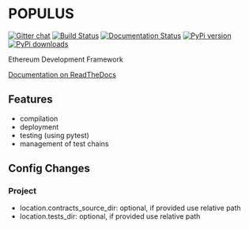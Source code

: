 # POPULUS

[![Gitter chat](https://badges.gitter.im/pipermerriam/populus.png)](https://gitter.im/pipermerriam/populus "Gitter chat")
[![Build Status](https://travis-ci.org/pipermerriam/populus.png)](https://travis-ci.org/pipermerriam/populus)
[![Documentation Status](https://readthedocs.org/projects/populus/badge/?version=latest)](https://readthedocs.org/projects/populus/?badge=latest)
[![PyPi version](https://pypip.in/v/populus/badge.png)](https://pypi.python.org/pypi/populus)
[![PyPi downloads](https://pypip.in/d/populus/badge.png)](https://pypi.python.org/pypi/populus)


Ethereum Development Framework


[Documentation on ReadTheDocs](http://populus.readthedocs.org/en/latest/)


## Features

- compilation
- deployment
- testing (using pytest)
- management of test chains

## Config Changes


### Project
- location.contracts_source_dir: optional, if provided use relative path
- location.tests_dir: optional, if provided use relative path
